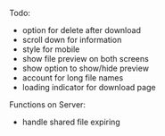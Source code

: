 Todo:

- option for delete after download
- scroll down for information
- style for mobile
- show file preview on both screens
- show option to show/hide preview
- account for long file names
- loading indicator for download page
<!-- - add url picker -->
<!-- - add clear file button on upload screen -->
<!-- - use context api for state in upload mode -->

Functions on Server:

<!-- - human readable url generator
  - deal with collisions
(https://aistudio.google.com/prompts/13BV6IdfJi5lqTNLjSWaDqElYP3NKTFdV) -->
<!-- - accept API request -->
<!-- - upload file to R2 -->
<!-- - create data object -->
<!-- - insert data in database -->
- handle shared file expiring
